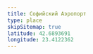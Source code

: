 ```yaml
---
title: Софийский Аэропорт
type: place
skipSitemap: true
latitude: 42.6893691
longitude: 23.4122362
---
```


